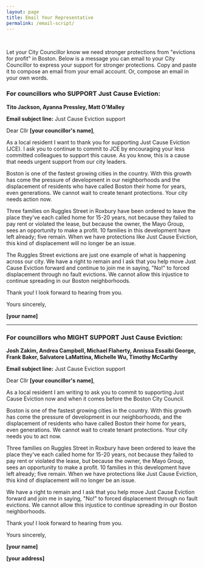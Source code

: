 ```yaml
---
layout: page
title: Email Your Representative
permalink: /email-script/
---
```

<br />

Let your City Councillor know we need stronger protections from "evictions for profit" in Boston. Below is a message you can email to your City Councillor to express your support for stronger protections. Copy and paste it to compose an email from your email account. Or, compose an email in your own words.

### For councillors who SUPPORT Just Cause Eviction: 
**Tito Jackson, Ayanna Pressley, Matt O'Malley**


**Email subject line:** Just Cause Eviction support

Dear Cllr **[your councillor's name]**,

As a local resident I want to thank you for supporting Just Cause Eviction (JCE). I ask you to continue to commit to JCE by encouraging your less committed colleagues to support this cause. As you know, this is a cause that needs urgent support from our city leaders.

Boston is one of the fastest growing cities in the country. With this growth has come the pressure of development in our neighborhoods and the displacement of residents who have called Boston their home for years, even generations. We cannot wait to create tenant protections. Your city needs action now.

Three families on Ruggles Street in Roxbury have been ordered to leave the place they've each called home for 15-20 years, not because they failed to pay rent or violated the lease, but because the owner, the Mayo Group, sees an opportunity to make a profit. 10 families in this development have left already; five remain. When we have protections like Just Cause Eviction, this kind of displacement will no longer be an issue.

The Ruggles Street evictions are just one example of what is happening across our city. We have a right to remain and I ask that you help move Just Cause Eviction forward and continue to join me in saying, "No!" to forced displacement through no fault evictions. We cannot allow this injustice to continue spreading in our Boston neighborhoods. 

Thank you! I look forward to hearing from you.

Yours sincerely,

**[your name]**

---

### For councillors who MIGHT SUPPORT Just Cause Eviction: 
**Josh Zakim, Andrea Campbell, Michael Flaherty, Annissa Essaibi George, Frank Baker, Salvatore LaMattina, Michelle Wu, Timothy McCarthy**

**Email subject line:** Just Cause Eviction support

Dear Cllr **[your councillor's name]**,

As a local resident I am writing to ask you to commit to supporting Just Cause Eviction now and when it comes before the Boston City Council.

Boston is one of the fastest growing cities in the country. With this growth has come the pressure of development in our neighborhoods, and the displacement of residents who have called Boston their home for years, even generations. We cannot wait to create tenant protections. Your city needs you to act now.

Three families on Ruggles Street in Roxbury have been ordered to leave the place they've each called home for 15-20 years, not because they failed to pay rent or violated the lease, but because the owner, the Mayo Group, sees an opportunity to make a profit. 10 families in this development have left already; five remain. When we have protections like Just Cause Eviction, this kind of displacement will no longer be an issue.

We have a right to remain and I ask that you help move Just Cause Eviction forward and join me in saying, "No!" to forced displacement through no fault evictions. We cannot allow this injustice to continue spreading in our Boston neighborhoods.

Thank you! I look forward to hearing from you.

Yours sincerely,

**[your name]**

**[your address]**

